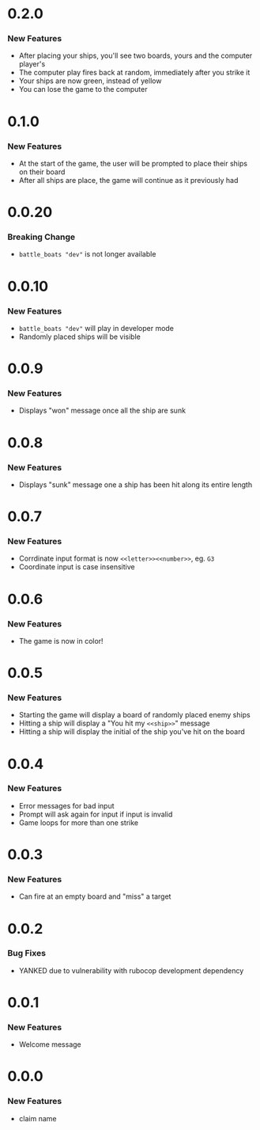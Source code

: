 # 0.2.0
### New Features 
- After placing your ships, you'll see two boards, yours and the computer player's
- The computer play fires back at random, immediately after you strike it
- Your ships are now green, instead of yellow
- You can lose the game to the computer

# 0.1.0
### New Features 
- At the start of the game, the user will be prompted to place their ships on their board
- After all ships are place, the game will continue as it previously had

# 0.0.20
### Breaking Change
- `battle_boats "dev"` is not longer available

# 0.0.10
### New Features
- `battle_boats "dev"` will play in developer mode
- Randomly placed ships will be visible 

# 0.0.9
### New Features
- Displays "won" message once all the ship are sunk

# 0.0.8
### New Features
- Displays "sunk" message one a ship has been hit along its entire length

# 0.0.7
### New Features
- Corrdinate input format is now `<<letter>><<number>>`, eg. `G3`
- Coordinate input is case insensitive

# 0.0.6
### New Features
- The game is now in color!

# 0.0.5
### New Features
- Starting the game will display a board of randomly placed enemy ships
- Hitting a ship will display a "You hit my `<<ship>>`" message
- Hitting a ship will display the initial of the ship you've hit on the board

# 0.0.4
### New Features
- Error messages for bad input
- Prompt will ask again for input if input is invalid
- Game loops for more than one strike

# 0.0.3
### New Features
- Can fire at an empty board and "miss" a target

# 0.0.2
### Bug Fixes
- YANKED due to vulnerability with rubocop development dependency

# 0.0.1
### New Features
- Welcome message

# 0.0.0
### New Features
- claim name

